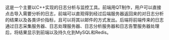   这是一个主要以C++实现的日志分析与监控工具。前端用QT制作，用户可以直接点击导入需要分析的日志，前端可以直观得到经过后端服务器返回来的对日志分析的结果以及各类评价指标，且可以将其以邮件的方式发出。后端将前端传来的日志通过日志采集服务器、日志处理服务器、日志分析服务器和日志告警服务器处理后，将结果显示到前端以及持久化到MySQL和Redis。
